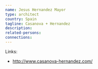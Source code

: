 ```yaml
---
name: Jesus Hernandez Mayor
type: architect
country: Spain
tagline: Casanova + Hernandez
description:
related-persons:
connections:
---
```

Links:
* <http://www.casanova-hernandez.com/>
